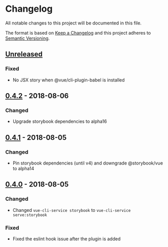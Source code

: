 # Changelog
All notable changes to this project will be documented in this file.

The format is based on [Keep a Changelog](http://keepachangelog.com/en/1.0.0/)
and this project adheres to [Semantic Versioning](http://semver.org/spec/v2.0.0.html).

## [Unreleased]

### Fixed
- No JSX story when @vue/cli-plugin-babel is installed

## [0.4.2] - 2018-08-06

### Changed
- Upgrade storybook dependencies to alpha16

## [0.4.1] - 2018-08-05

### Changed
- Pin storybook dependencies (until v4) and downgrade @storybook/vue to alpha14

## [0.4.0] - 2018-08-05

### Changed
- Changed `vue-cli-service storybook` to `vue-cli-service serve:storybook`

### Fixed
- Fixed the eslint hook issue after the plugin is added

[Unreleased]: https://github.com/pksunkara/vue-cli-plugin-storybook/compare/v0.4.2...HEAD
[0.4.2]: https://github.com/pksunkara/vue-cli-plugin-storybook/compare/v0.4.1...v0.4.2
[0.4.1]: https://github.com/pksunkara/vue-cli-plugin-storybook/compare/v0.4.0...v0.4.1
[0.4.0]: https://github.com/pksunkara/vue-cli-plugin-storybook/compare/v0.3.0...v0.4.0
